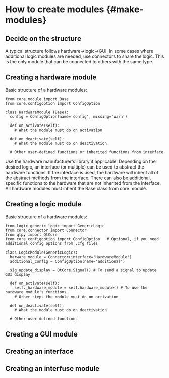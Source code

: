# How to create modules  {#make-modules}


## Decide on the structure

A typical structure follows hardware->logic->GUI. In some cases where additional logic modules are needed, use connectors to share the logic. This is the only module that can be connected to others with the same type. 

## Creating a hardware module

Basic structure of a hardware modules:
```
from core.module import Base
from core.configoption import ConfigOption

class HardwareModule (Base):
  config = ConfigOption(name='config', missing='warn')

  def on_activate(self):
    # What the module must do on activation

  def on_deactivate(self):
    # What the module must do on deactivation

  # Other user-defined functions or inherited functions from interface
```

Use the hardware manufacturer's library if applicable. Depending on the desired logic, an interface (or multiple) can be used to abstract the hardware functions. If the interface is used, the hardware will inherit all of the abstract methods from the interface. There can also be additional, specific functions to the hardware that are not inherited from the interface. All hardware modules must inherit the Base class from core.module.

## Creating a logic module

Basic structure of a hardware modules:
```
from logic.generic_logic import GenericLogic
from core.connector import Connector
from qtpy import QtCore
from core.configoption import ConfigOption   # Optional, if you need additional config options from .cfg files

class LogicModule(GenericLogic):
  harware_module = Connector(interface='HardwareModule')
  additional_config = ConfigOption(name='additional')

  sig_update_display = QtCore.Signal() # To send a signal to update GUI display

  def on_activate(self):
    self._hardware_module = self.hardware_module() # To use the hardware module's functions
    # Other steps the module must do on activation

  def on_deactivate(self):
    # What the module must do on deactivation

  # Other user-defined functions
```


## Creating a GUI module

## Creating an interface

## Creating an interfuse module
